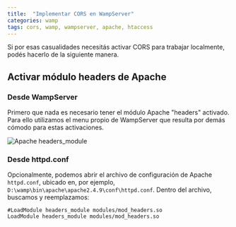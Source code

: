 ```yaml
---
title:  "Implementar CORS en WampServer"
categories: wamp
tags: cors, wamp, wampserver, apache, htaccess
---
```


Si por esas casualidades necesitás activar CORS para trabajar localmente, podés
hacerlo de la siguiente manera.

## Activar módulo headers de Apache

### Desde WampServer
Primero que nada es necesario tener el módulo Apache "headers" activado. Para ello
utilizamos el menu propio de WampServer que resulta por demás cómodo para estas activaciones.

![Apache headers_module](http://i.imgur.com/cYTgIad.png)

### Desde httpd.conf
Opcionalmente, podemos abrir el archivo de configuración de Apache `httpd.conf`,
ubicado en, por ejemplo, `D:\wamp\bin\apache\apache2.4.9\conf\httpd.conf`.
Dentro del archivo, buscamos y reemplazamos:

```
#LoadModule headers_module modules/mod_headers.so
LoadModule headers_module modules/mod_headers.so
```
